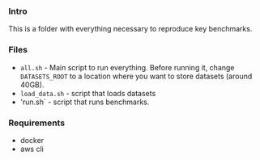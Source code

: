### Intro
This is a folder with everything necessary to reproduce key benchmarks. 

### Files
- `all.sh` - Main script to run everything. Before running it, change `DATASETS_ROOT` to a location where you want to store datasets (around 40GB).
- `load_data.sh` - script that loads datasets
- 'run.sh` - script that runs benchmarks.

### Requirements
- docker
- aws cli